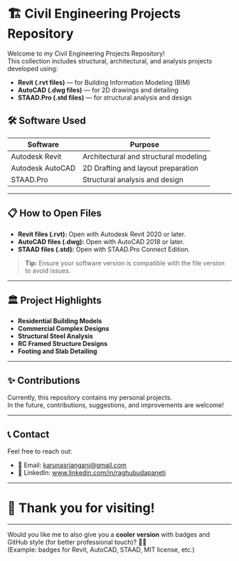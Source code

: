 # 🏗️ Civil Engineering Projects Repository

Welcome to my Civil Engineering Projects Repository!  
This collection includes structural, architectural, and analysis projects developed using:

- **Revit (.rvt files)** — for Building Information Modeling (BIM)
- **AutoCAD (.dwg files)** — for 2D drawings and detailing
- **STAAD.Pro (.std files)** — for structural analysis and design


## 🛠️ Software Used

| Software  | Purpose                  |
|-----------|---------------------------|
| Autodesk Revit | Architectural and structural modeling |
| Autodesk AutoCAD | 2D Drafting and layout preparation |
| STAAD.Pro | Structural analysis and design |

---

## 📋 How to Open Files

- **Revit files (.rvt):** Open with Autodesk Revit 2020 or later.
- **AutoCAD files (.dwg):** Open with AutoCAD 2018 or later.
- **STAAD files (.std):** Open with STAAD.Pro Connect Edition.

> **Tip:** Ensure your software version is compatible with the file version to avoid issues.

---

## 🏛️ Project Highlights

- **Residential Building Models**
- **Commercial Complex Designs**
- **Structural Steel Analysis**
- **RC Framed Structure Designs**
- **Footing and Slab Detailing**

---

## ✨ Contributions

Currently, this repository contains my personal projects.  
In the future, contributions, suggestions, and improvements are welcome!

---

## 📞 Contact

Feel free to reach out:

- 📧 Email: karunasriangani@gmail.com
- 💬 LinkedIn: www.linkedin.com/in/raghubudapaneti

---

# 🚀 Thank you for visiting!

---

Would you like me to also give you a **cooler version** with badges and GitHub style (for better professional touch)? 🚀✨  
(Example: badges for Revit, AutoCAD, STAAD, MIT license, etc.)
